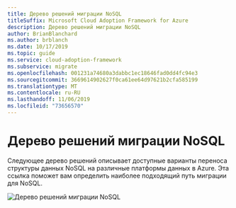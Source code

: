 ```yaml
---
title: Дерево решений миграции NoSQL
titleSuffix: Microsoft Cloud Adoption Framework for Azure
description: Дерево решений миграции NoSQL
author: BrianBlanchard
ms.author: brblanch
ms.date: 10/17/2019
ms.topic: guide
ms.service: cloud-adoption-framework
ms.subservice: migrate
ms.openlocfilehash: 001231a74680a3dabbc1ec18646fad0dd4fc94e3
ms.sourcegitcommit: 3669614902627f0ca61ee64d97621b2cfa585199
ms.translationtype: MT
ms.contentlocale: ru-RU
ms.lasthandoff: 11/06/2019
ms.locfileid: "73656570"
---
```

# <a name="nosql-migration-decision-tree"></a>Дерево решений миграции NoSQL

Следующее дерево решений описывает доступные варианты переноса структуры данных NoSQL на различные платформы данных в Azure. Эта ссылка поможет вам определить наиболее подходящий путь миграции для NoSQL.

![Дерево решений миграции NoSQL](../../_images/innovate/considerations/no-sql-decision-tree.png)
